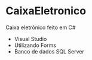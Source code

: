 # CaixaEletronico
Caixa eletrônico feito em C#

- Visual Studio
- Utilizando Forms
- Banco de dados SQL Server
